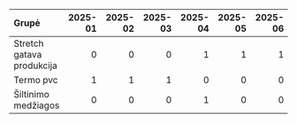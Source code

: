 | Grupė                     |   2025-01 |   2025-02 |   2025-03 |   2025-04 |   2025-05 |   2025-06 |   Iš viso |
|:--------------------------|----------:|----------:|----------:|----------:|----------:|----------:|----------:|
| Stretch gatava produkcija |         0 |         0 |         0 |         1 |         1 |         1 |         3 |
| Termo pvc                 |         1 |         1 |         1 |         0 |         0 |         0 |         3 |
| Šiltinimo medžiagos       |         0 |         0 |         0 |         1 |         0 |         0 |         1 |
